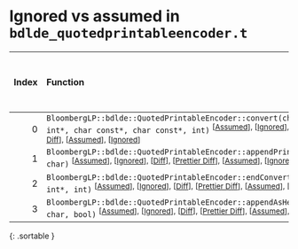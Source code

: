 # Ignored vs assumed in `bdlde_quotedprintableencoder.t`

<script src="../sorttable.js"></script>

|   Index | Function                                                                                                                                                                                                                                                                                             |   Difference in number of lines |   Function size difference in bytes |   Number of lines in assumed build | Number of bytes in assumed build   |   Number of lines in ignored build | Number of bytes in ignored build   |
|--------:|:-----------------------------------------------------------------------------------------------------------------------------------------------------------------------------------------------------------------------------------------------------------------------------------------------------|--------------------------------:|------------------------------------:|-----------------------------------:|:-----------------------------------|-----------------------------------:|:-----------------------------------|
|       0 | `BloombergLP::bdlde::QuotedPrintableEncoder::convert(char*, int*, int*, char const*, char const*, int)` <sup>\[[Assumed](0-assume)\], \[[Ignored](0-none)\], \[[Diff](0.diff.html)\], \[[Prettier Diff](0-diff.html)\], \[[Assumed](0-assume-decompiled.txt)\], \[[Ignored](0-none-decompiled.txt)\] |                              -1 |                                   0 |                                397 | 1,424                              |                                398 | 1,424                              |
|       1 | `BloombergLP::bdlde::QuotedPrintableEncoder::appendPrintable(char*, char)` <sup>\[[Assumed](1-assume)\], \[[Ignored](1-none)\], \[[Diff](1.diff.html)\], \[[Prettier Diff](1-diff.html)\], \[[Assumed](1-assume-decompiled.txt)\], \[[Ignored](1-none-decompiled.txt)\]                              |                              -2 |                                   0 |                                 32 | 112                                |                                 34 | 112                                |
|       2 | `BloombergLP::bdlde::QuotedPrintableEncoder::endConvert(char*, int*, int)` <sup>\[[Assumed](2-assume)\], \[[Ignored](2-none)\], \[[Diff](2.diff.html)\], \[[Prettier Diff](2-diff.html)\], \[[Assumed](2-assume-decompiled.txt)\], \[[Ignored](2-none-decompiled.txt)\]                              |                              -4 |                                 -16 |                                 97 | 336                                |                                101 | 352                                |
|       3 | `BloombergLP::bdlde::QuotedPrintableEncoder::appendAsHex(char*, char, bool)` <sup>\[[Assumed](3-assume)\], \[[Ignored](3-none)\], \[[Diff](3.diff.html)\], \[[Prettier Diff](3-diff.html)\], \[[Assumed](3-assume-decompiled.txt)\], \[[Ignored](3-none-decompiled.txt)\]                            |                              -8 |                                 -32 |                                 36 | 128                                |                                 44 | 160                                |
{: .sortable }
